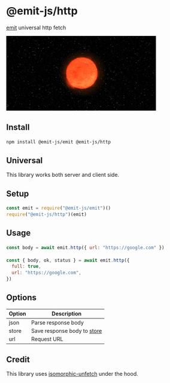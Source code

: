 # @emit-js/http

[emit](https://github.com/emit-js/emit#readme) universal http fetch

![http](http.gif)

## Install

```bash
npm install @emit-js/emit @emit-js/http
```

## Universal

This library works both server and client side.

## Setup

```js
const emit = require("@emit-js/emit")()
require("@emit-js/http")(emit)
```

## Usage

```js
const body = await emit.http({ url: "https://google.com" })

const { body, ok, status } = await emit.http({
  full: true,
  url: "https://google.com",
})
```

## Options

| Option | Description                                                     |
| ------ | --------------------------------------------------------------- |
| json   | Parse response body                                             |
| store  | Save response body to [store](https://github.com/emit-js/store) |
| url    | Request URL                                                     |

## Credit

This library uses [isomorphic-unfetch](https://github.com/developit/unfetch/tree/master/packages/isomorphic-unfetch) under the hood.
